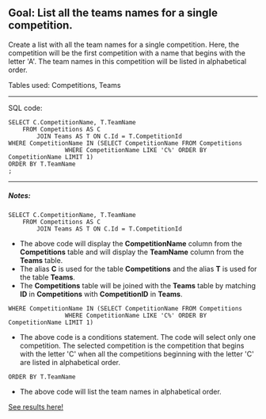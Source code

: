
## Goal: List all the teams names for a single competition.

Create a list with all the team names for a single competition. Here, the competition will be the first competition with a name that begins with the letter 'A'. The team names in this competition will be listed in alphabetical order.

Tables used: Competitions, Teams

---
SQL code:

```
SELECT C.CompetitionName, T.TeamName
    FROM Competitions AS C
        JOIN Teams AS T ON C.Id = T.CompetitionId
WHERE CompetitionName IN (SELECT CompetitionName FROM Competitions 
                WHERE CompetitionName LIKE 'C%' ORDER BY CompetitionName LIMIT 1)
ORDER BY T.TeamName
;
```
---

##### Notes:

```
SELECT C.CompetitionName, T.TeamName
    FROM Competitions AS C
        JOIN Teams AS T ON C.Id = T.CompetitionId
```

* The above code will display the **CompetitionName** column from the **Competitions** table and will display the **TeamName** column from the **Teams** table.
* The alias **C** is used for the table **Competitions** and the alias **T** is used for the table **Teams**.
* The **Competitions** table will be joined with the **Teams** table by matching **ID** in **Competitions** with **CompetitionID** in **Teams**.

```
WHERE CompetitionName IN (SELECT CompetitionName FROM Competitions 
                WHERE CompetitionName LIKE 'C%' ORDER BY CompetitionName LIMIT 1)
```
* The above code is a conditions statement. The code will select only one competition. The selected competition is the competition that begins with the letter 'C' when all the competitions beginning with the letter 'C' are listed in alphabetical order. 

```
ORDER BY T.TeamName
```
* The above code will list the team names in alphabetical order. 

[See results here!](https://www.kaggle.com/lochleven/meta-kaggle/competition-list1/run/97800) 

